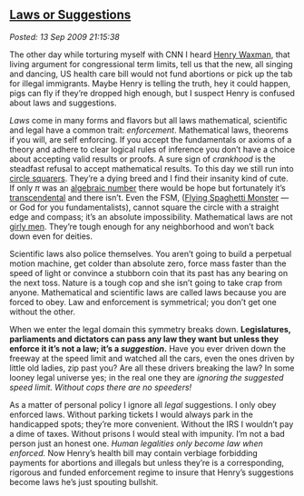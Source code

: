  
[Laws or Suggestions](http://bakerjd99.wordpress.com/2009/09/13/laws-or-suggestions/)
-------------------------------------------------------------------------------------

*Posted: 13 Sep 2009 21:15:38*

The other day while torturing myself with CNN I heard [Henry
Waxman](http://waxman.house.gov/), that living argument for
congressional term limits, tell us that the new, all singing and
dancing, US health care bill would not fund abortions or pick up the tab
for illegal immigrants. Maybe Henry is telling the truth, hey it could
happen, pigs can fly if they’re dropped high enough, but I suspect Henry
is confused about laws and suggestions.

*Laws* come in many forms and flavors but all laws mathematical,
scientific and legal have a common trait: *enforcement*. Mathematical
laws, theorems if you will, are self enforcing. If you accept the
fundamentals or axioms of a theory and adhere to clear logical rules of
inference you don’t have a choice about accepting valid results or
proofs. A sure sign of *crankhood* is the steadfast refusal to accept
mathematical results. To this day we still run into [circle
squarers](http://en.wikipedia.org/wiki/Squaring\_the\_circle). They’re a
dying breed and I find their insanity kind of cute. If only $\pi$ was an
[algebraic number](http://mathworld.wolfram.com/AlgebraicNumber.html)
there would be hope but fortunately it’s
[transcendental](http://sprott.physics.wisc.edu/Pickover/trans.html) and
there isn’t. Even the FSM, ([Flying Spaghetti
Monster](http://www.venganza.org/) — or God for you fundamentalists),
cannot square the circle with a straight edge and compass; it’s an
absolute impossibility. Mathematical laws are not [girly
men](http://www.telegraph.co.uk/news/uknews/1559749/Girly-men-are-perfect-partners-say-women.html).
They’re tough enough for any neighborhood and won’t back down even for
deities.

Scientific laws also police themselves. You aren’t going to build a
perpetual motion machine, get colder than absolute zero, force mass
faster than the speed of light or convince a stubborn coin that its past
has any bearing on the next toss. Nature is a tough cop and she isn’t
going to take crap from anyone. Mathematical and scientific laws are
called laws because you are forced to obey. Law and enforcement is
symmetrical; you don’t get one without the other.

When we enter the legal domain this symmetry breaks down.
**Legislatures, parliaments and dictators can pass any law they want but
unless they enforce it it’s not a law; it’s a *suggestion*.** Have you
ever driven down the freeway at the speed limit and watched all the
cars, even the ones driven by little old ladies, zip past you? Are all
these drivers breaking the law? In some looney legal universe yes; in
the real one they are *ignoring the suggested speed limit.* *Without
cops there are no speeders!*

As a matter of personal policy I ignore all *legal* suggestions. I only
obey enforced laws. Without parking tickets I would always park in the
handicapped spots; they’re more convenient. Without the IRS I wouldn’t
pay a dime of taxes. Without prisons I would steal with impunity. I’m
not a bad person just an honest one. *Human legalities only become law
when enforced.* Now Henry’s health bill may contain verbiage forbidding
payments for abortions and illegals but unless they’re is a
corresponding, rigorous and funded enforcement regime to insure that
Henry’s suggestions become laws he’s just spouting bullshit.
